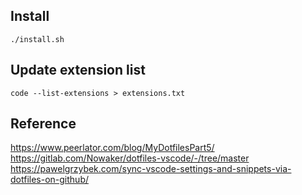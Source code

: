 ## Install

```
./install.sh
```

## Update extension list

```
code --list-extensions > extensions.txt
```

## Reference

https://www.peerlator.com/blog/MyDotfilesPart5/
https://gitlab.com/Nowaker/dotfiles-vscode/-/tree/master
https://pawelgrzybek.com/sync-vscode-settings-and-snippets-via-dotfiles-on-github/
